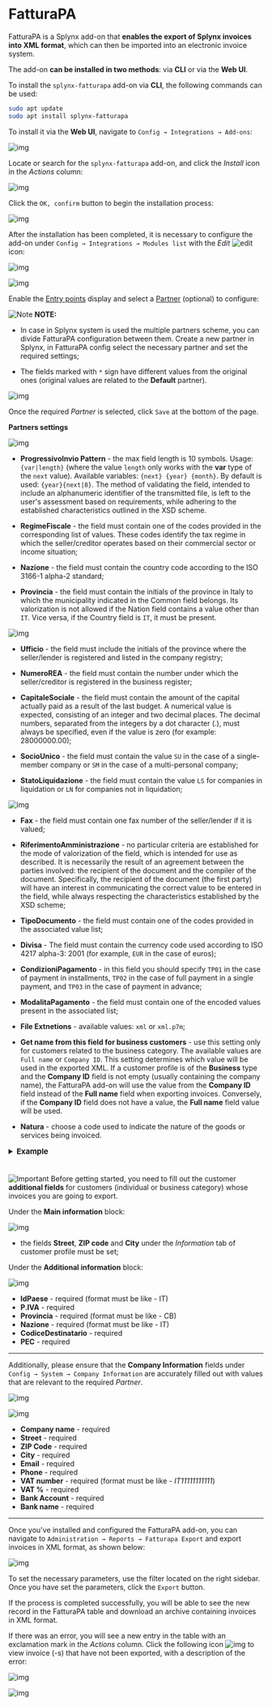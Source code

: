FatturaPA
=========

FatturaPA is a Splynx add-on that **enables the export of Splynx invoices into XML format**, which can then be imported into an electronic invoice system.


The add-on **can be installed in two methods**: via **CLI** or via the **Web UI**.

To install the `splynx-fatturapa` add-on via **CLI**, the following commands can be used:

```bash
sudo apt update
sudo apt install splynx-fatturapa
```
To install it via the **Web UI**, navigate to `Config → Integrations → Add-ons`:

![img](0.png)

Locate or search for the `splynx-fatturapa` add-on, and click the *Install* icon in the *Actions* column:

![img](1.png)

Click the `OK, confirm` button to begin the installation process:

![img](4.png)

After the installation has been completed, it is necessary to configure the add-on under `Config → Integrations → Modules list` with the *Edit* <icon class="image-icon">![edit](edit.png)</icon> icon:

![img](5.png)

![img](6.png)

Enable the [Entry points](configuration/integrations/modules_list/modules_list.md) display and select a [Partner](administration/main/partners/partners.md) (optional) to configure:

<icon class="image-icon">![Note](note.png)</icon> **NOTE:**

- In case in Splynx system is used the multiple partners scheme, you can divide FatturaPA configuration between them. Create a new partner in Splynx, in FatturaPA config select the necessary partner and set the required settings;

- The fields marked with `*` sign have different values from the original ones (original values are related to the **Default** partner).

![img](7.png)

Once the required *Partner* is selected, click `Save` at the bottom of the page.

**Partners settings**

![img](partners_settings.png)

- **ProgressivoInvio Pattern** - the max field length is 10 symbols. Usage: ``` {var|length} ``` (where the value `length` only works with the **var** type of the `next` value). Available variables: ```{next} {year} {month}```. By default is used: ```{year}{next|8}```. 
The method of validating the field, intended to include an alphanumeric identifier of the transmitted file, is left to the user's assessment based on requirements, while adhering to the established characteristics outlined in the XSD scheme.

- **RegimeFiscale** - the field must contain one of the codes provided in the corresponding list of values. These codes identify the tax regime in which the seller/creditor operates based on their commercial sector or income situation;

- **Nazione** - the field must contain the country code according to the ISO 3166-1 alpha-2 standard;

- **Provincia** - the field must contain the initials of the province in Italy to which the municipality indicated in the Common field belongs. Its valorization is not allowed if the Nation field contains a value other than `IT`. Vice versa, if the Country field is `IT`, it must be present.

![img](partners_settings2.png)

- **Ufficio** - the field must include the initials of the province where the seller/lender is registered and listed in the company registry;

- **NumeroREA** - the field must contain the number under which the seller/creditor is registered in the business register;

- **CapitaleSociale** - the field must contain the amount of the capital actually paid as a result of the last budget. A numerical value is expected, consisting of an integer and two decimal places. The decimal numbers, separated from the integers by a dot character (.), must always be specified, even if the value is zero (for example: 28000000.00);

- **SocioUnico** - the field must contain the value `SU` in the case of a single-member company or `SM` in the case of a multi-personal company;

- **StatoLiquidazione** - the field must contain the value `LS` for companies in liquidation or `LN` for companies not in liquidation;

![img](partners_settings3.png)

- **Fax** - the field must contain one fax number of the seller/lender if it is valued;

- **RiferimentoAmministrazione** - no particular criteria are established for the mode of valorization of the field, which is intended for use as described. It is necessarily the result of an agreement between the parties involved: the recipient of the document and the compiler of the document. Specifically, the recipient of the document (the first party) will have an interest in communicating the correct value to be entered in the field, while always respecting the characteristics established by the XSD scheme;

- **TipoDocumento** - the field must contain one of the codes provided in the associated value list;

- **Divisa** - The field must contain the currency code used according to ISO 4217 alpha-3: 2001 (for example, `EUR` in the case of euros);

- **CondizioniPagamento** - in this field you should specify `TP01` in the case of payment in installments, `TP02` in the case of full payment in a single payment, and `TP03` in the case of payment in advance;

- **ModalitaPagamento** - the field must contain one of the encoded values present in the associated list;

- **File Extnetions** - available values: `xml` or `xml.p7m`;

- **Get name from this field for business customers** - use this setting only for customers related to the business category. The available values are `Full name` or `Company ID`. This setting determines which value will be used in the exported XML. If a customer profile is of the **Business** type and the **Company ID** field is not empty (usually containing the company name), the FatturaPA add-on will use the value from the **Company ID** field instead of the **Full name** field when exporting invoices. Conversely, if the **Company ID** field does not have a value, the **Full name** field value will be used.

- **Natura** - choose a code used to indicate the nature of the goods or services being invoiced.

<details style="font-size: 15px; margin-bottom: 5px;">
<summary><b>Example</b></summary>
<div markdown="1">

If the **Category** field = `Business` and the **Company ID** field is not empty, use the **Company ID** value instead of the **Company name** one.

![img](exp_business_customers1.png)

In the XML file in the `CessionarioCommittente` block the `Denominazione` field must correspond to the `Company ID` value.

![img](exp_business_customers2.png)

</div>
</details>
<br>


<icon class="image-icon">![Important](warning.png)</icon> Before getting started, you need to fill out the customer **additional fields** for customers (individual or business category) whose invoices you are going to export.

Under the **Main information** block:

![img](11.png)

- the fields **Street**, **ZIP code** and **City** under the *Information* tab of customer profile must be set;

Under the **Additional information** block:

![img](11_1.png)

- **IdPaese** - required  (format must be like - IT)
- **P.IVA** - required
- **Provincia** - required  (format must be like - CB)
- **Nazione** - required (format must be like - IT)
- **CodiceDestinatario** - required
- **PEC** - required

_________________________

Additionally, please ensure that the **Company Information** fields under `Config → System → Company Information` are accurately filled out with values that are relevant to the required *Partner*.

![img](9.png)

![img](10.png)

- **Company name** - required
- **Street** - required
- **ZIP Code** - required
- **City** - required
- **Email** - required
- **Phone** - required
- **VAT number** - required (format must be like - *IT11111111111*)
- **VAT %** - required
- **Bank Account** - required
- **Bank name** - required

---

Once you've installed and configured the FatturaPA add-on, you can navigate to `Administration → Reports → Fatturapa Export` and export invoices in XML format, as shown below:

![img](12.png)

To set the necessary parameters, use the filter located on the right sidebar. Once you have set the parameters, click the `Export` button.

If the process is completed successfully, you will be able to see the new record in the FatturaPA table and download an archive containing invoices in XML format.

If there was an error, you will see a new entry in the table with an exclamation mark in the *Actions* column. Click the following icon <icon class="image-icon">![img](17.png)</icon> to view invoice (-s) that have not been exported, with a description of the error:

![img](18.png)

![img](19.png)
